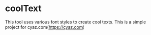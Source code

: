 coolText
========

This tool uses various font styles to create cool texts. This is a simple project for cyaz.com(https://cyaz.com)
